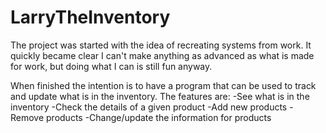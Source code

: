 # LarryTheInventory
The project was started with the idea of recreating systems from work. It quickly became clear I can't make anything as advanced as what is made for work, but doing what I can is still fun anyway.

When finished the intention is to have a program that can be used to track and update what is in the inventory. The features are:
-See what is in the inventory
-Check the details of a given product
-Add new products
-Remove products
-Change/update the information for products